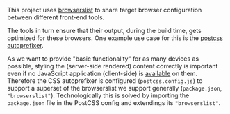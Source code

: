 This project uses [browserslist](https://github.com/browserslist/browserslist) to share target browser configuration between different front-end tools.

The tools in turn ensure that their output, during the build time, gets optimized for these browsers. One example use case for this is the [postcss autoprefixer](https://github.com/postcss/autoprefixer/).

As we want to provide "basic functionality" for as many devices as possible, styling the (server-side rendered) content correctly is important even if no JavaScript application (client-side) is [available](https://www.mediawiki.org/wiki/Compatibility#Browser_support_matrix) on them. Therefore the CSS autoprefixer is configured (`postcss.config.js`) to support a superset of the browserslist we support generally (`package.json`, `"browserslist"`). Technologically this is solved by importing the `package.json` file in the PostCSS config and extendings its `"browserslist"`.
